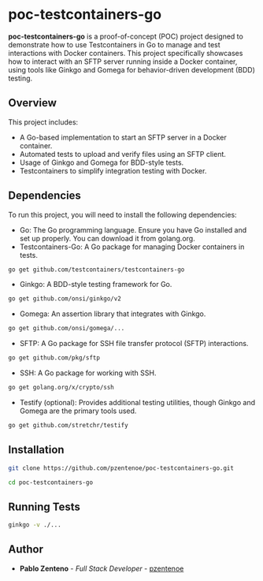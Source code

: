 # poc-testcontainers-go

**poc-testcontainers-go** is a proof-of-concept (POC) project designed to demonstrate how to use Testcontainers in Go to manage and test interactions with Docker containers. This project specifically showcases how to interact with an SFTP server running inside a Docker container, using tools like Ginkgo and Gomega for behavior-driven development (BDD) testing.

## Overview

This project includes:

* A Go-based implementation to start an SFTP server in a Docker container.
* Automated tests to upload and verify files using an SFTP client.
* Usage of Ginkgo and Gomega for BDD-style tests.
* Testcontainers to simplify integration testing with Docker.

## Dependencies
To run this project, you will need to install the following dependencies:

* Go: The Go programming language. Ensure you have Go installed and set up properly. You can download it from golang.org.
* Testcontainers-Go: A Go package for managing Docker containers in tests.

```bash
go get github.com/testcontainers/testcontainers-go
```
* Ginkgo: A BDD-style testing framework for Go.
```bash
go get github.com/onsi/ginkgo/v2 
```
* Gomega: An assertion library that integrates with Ginkgo.
```bash
go get github.com/onsi/gomega/... 
```

* SFTP: A Go package for SSH file transfer protocol (SFTP) interactions.
```bash
go get github.com/pkg/sftp 
```

* SSH: A Go package for working with SSH.
```bash 
go get golang.org/x/crypto/ssh
```

* Testify (optional): Provides additional testing utilities, though Ginkgo and Gomega are the primary tools used.
```bash
go get github.com/stretchr/testify 
```

## Installation
```bash
git clone https://github.com/pzentenoe/poc-testcontainers-go.git

cd poc-testcontainers-go
```

## Running Tests

```bash
ginkgo -v ./...
```

## Author
- **Pablo Zenteno** - _Full Stack Developer_ - [pzentenoe](https://github.com/pzentenoe)